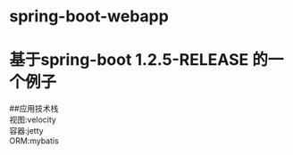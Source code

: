 # spring-boot-webapp 
# 基于spring-boot 1.2.5-RELEASE 的一个例子  
##应用技术栈  
     视图:velocity  
     容器:jetty   
     ORM:mybatis 

